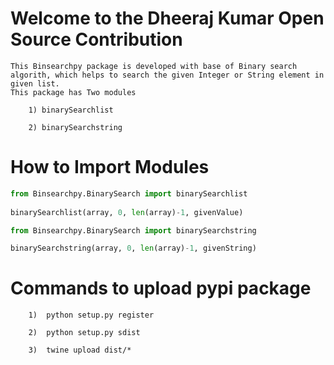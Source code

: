 # Welcome to the Dheeraj Kumar Open Source Contribution

    This Binsearchpy package is developed with base of Binary search algorith, which helps to search the given Integer or String element in given list.
    This package has Two modules

        1) binarySearchlist

        2) binarySearchstring

#  How to Import Modules

```python
from Binsearchpy.BinarySearch import binarySearchlist
    
binarySearchlist(array, 0, len(array)-1, givenValue)

from Binsearchpy.BinarySearch import binarySearchstring

binarySearchstring(array, 0, len(array)-1, givenString)
```

# Commands to upload pypi package

        1)  python setup.py register

        2)  python setup.py sdist

        3)  twine upload dist/*